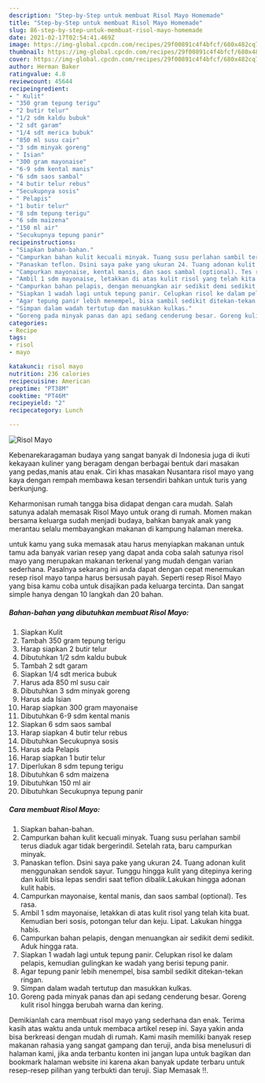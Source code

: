 ```yaml
---
description: "Step-by-Step untuk membuat Risol Mayo Homemade"
title: "Step-by-Step untuk membuat Risol Mayo Homemade"
slug: 86-step-by-step-untuk-membuat-risol-mayo-homemade
date: 2021-02-17T02:54:41.469Z
image: https://img-global.cpcdn.com/recipes/29f00891c4f4bfcf/680x482cq70/risol-mayo-foto-resep-utama.jpg
thumbnail: https://img-global.cpcdn.com/recipes/29f00891c4f4bfcf/680x482cq70/risol-mayo-foto-resep-utama.jpg
cover: https://img-global.cpcdn.com/recipes/29f00891c4f4bfcf/680x482cq70/risol-mayo-foto-resep-utama.jpg
author: Herman Baker
ratingvalue: 4.8
reviewcount: 45644
recipeingredient:
- " Kulit"
- "350 gram tepung terigu"
- "2 butir telur"
- "1/2 sdm kaldu bubuk"
- "2 sdt garam"
- "1/4 sdt merica bubuk"
- "850 ml susu cair"
- "3 sdm minyak goreng"
- " Isian"
- "300 gram mayonaise"
- "6-9 sdm kental manis"
- "6 sdm saos sambal"
- "4 butir telur rebus"
- "Secukupnya sosis"
- " Pelapis"
- "1 butir telur"
- "8 sdm tepung terigu"
- "6 sdm maizena"
- "150 ml air"
- "Secukupnya tepung panir"
recipeinstructions:
- "Siapkan bahan-bahan."
- "Campurkan bahan kulit kecuali minyak. Tuang susu perlahan sambil terus diaduk agar tidak bergerindil. Setelah rata, baru campurkan minyak."
- "Panaskan teflon. Dsini saya pake yang ukuran 24. Tuang adonan kulit menggunakan sendok sayur. Tunggu hingga kulit yang ditepinya kering dan kulit bisa lepas sendiri saat teflon dibalik.Lakukan hingga adonan kulit habis."
- "Campurkan mayonaise, kental manis, dan saos sambal (optional). Tes rasa."
- "Ambil 1 sdm mayonaise, letakkan di atas kulit risol yang telah kita buat. Kemudian beri sosis, potongan telur dan keju. Lipat. Lakukan hingga habis."
- "Campurkan bahan pelapis, dengan menuangkan air sedikit demi sedikit. Aduk hingga rata."
- "Siapkan 1 wadah lagi untuk tepung panir. Celupkan risol ke dalam pelapis, kemudian gulingkan ke wadah yang berisi tepung panir."
- "Agar tepung panir lebih menempel, bisa sambil sedikit ditekan-tekan ringan."
- "Simpan dalam wadah tertutup dan masukkan kulkas."
- "Goreng pada minyak panas dan api sedang cenderung besar. Goreng kulit risol hingga berubah warna dan kering."
categories:
- Recipe
tags:
- risol
- mayo

katakunci: risol mayo 
nutrition: 236 calories
recipecuisine: American
preptime: "PT38M"
cooktime: "PT46M"
recipeyield: "2"
recipecategory: Lunch

---
```



![Risol Mayo](https://img-global.cpcdn.com/recipes/29f00891c4f4bfcf/680x482cq70/risol-mayo-foto-resep-utama.jpg)

Kebenarekaragaman budaya yang sangat banyak di Indonesia juga di ikuti kekayaan kuliner yang beragam dengan berbagai bentuk dari masakan yang pedas,manis atau enak. Ciri khas masakan Nusantara risol mayo yang kaya dengan rempah membawa kesan tersendiri bahkan untuk turis yang berkunjung.




Keharmonisan rumah tangga bisa didapat dengan cara mudah. Salah satunya adalah memasak Risol Mayo untuk orang di rumah. Momen makan bersama keluarga sudah menjadi budaya, bahkan banyak anak yang merantau selalu membayangkan makanan di kampung halaman mereka.

untuk kamu yang suka memasak atau harus menyiapkan makanan untuk tamu ada banyak varian resep yang dapat anda coba salah satunya risol mayo yang merupakan makanan terkenal yang mudah dengan varian sederhana. Pasalnya sekarang ini anda dapat dengan cepat menemukan resep risol mayo tanpa harus bersusah payah.
Seperti resep Risol Mayo yang bisa kamu coba untuk disajikan pada keluarga tercinta. Dan sangat simple hanya dengan 10 langkah dan 20 bahan.


<!--inarticleads1-->

##### Bahan-bahan yang dibutuhkan membuat Risol Mayo:

1. Siapkan  Kulit
1. Tambah 350 gram tepung terigu
1. Harap siapkan 2 butir telur
1. Dibutuhkan 1/2 sdm kaldu bubuk
1. Tambah 2 sdt garam
1. Siapkan 1/4 sdt merica bubuk
1. Harus ada 850 ml susu cair
1. Dibutuhkan 3 sdm minyak goreng
1. Harus ada  Isian
1. Harap siapkan 300 gram mayonaise
1. Dibutuhkan 6-9 sdm kental manis
1. Siapkan 6 sdm saos sambal
1. Harap siapkan 4 butir telur rebus
1. Dibutuhkan Secukupnya sosis
1. Harus ada  Pelapis
1. Harap siapkan 1 butir telur
1. Diperlukan 8 sdm tepung terigu
1. Dibutuhkan 6 sdm maizena
1. Dibutuhkan 150 ml air
1. Dibutuhkan Secukupnya tepung panir




<!--inarticleads2-->

##### Cara membuat  Risol Mayo:

1. Siapkan bahan-bahan.
1. Campurkan bahan kulit kecuali minyak. Tuang susu perlahan sambil terus diaduk agar tidak bergerindil. Setelah rata, baru campurkan minyak.
1. Panaskan teflon. Dsini saya pake yang ukuran 24. Tuang adonan kulit menggunakan sendok sayur. Tunggu hingga kulit yang ditepinya kering dan kulit bisa lepas sendiri saat teflon dibalik.Lakukan hingga adonan kulit habis.
1. Campurkan mayonaise, kental manis, dan saos sambal (optional). Tes rasa.
1. Ambil 1 sdm mayonaise, letakkan di atas kulit risol yang telah kita buat. Kemudian beri sosis, potongan telur dan keju. Lipat. Lakukan hingga habis.
1. Campurkan bahan pelapis, dengan menuangkan air sedikit demi sedikit. Aduk hingga rata.
1. Siapkan 1 wadah lagi untuk tepung panir. Celupkan risol ke dalam pelapis, kemudian gulingkan ke wadah yang berisi tepung panir.
1. Agar tepung panir lebih menempel, bisa sambil sedikit ditekan-tekan ringan.
1. Simpan dalam wadah tertutup dan masukkan kulkas.
1. Goreng pada minyak panas dan api sedang cenderung besar. Goreng kulit risol hingga berubah warna dan kering.




Demikianlah cara membuat risol mayo yang sederhana dan enak. Terima kasih atas waktu anda untuk membaca artikel resep ini. Saya yakin anda bisa berkreasi dengan mudah di rumah. Kami masih memiliki banyak resep makanan rahasia yang sangat gampang dan teruji, anda bisa menelusuri di halaman kami, jika anda terbantu konten ini jangan lupa untuk bagikan dan bookmark halaman website ini karena akan banyak update terbaru untuk resep-resep pilihan yang terbukti dan teruji. Siap Memasak !!. 
